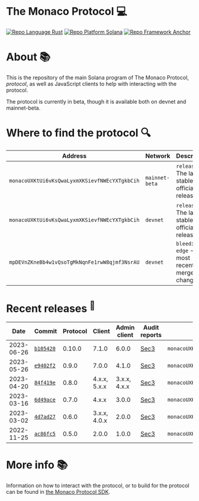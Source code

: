 # The Monaco Protocol :computer:

<a href="https://doc.rust-lang.org/std/"><img alt="Repo Language Rust"  src="http://img.shields.io/badge/language-rust-orange"></a>
<a href="https://docs.solana.com/developing/programming-model/overview"><img alt="Repo Platform Solana"  src="http://img.shields.io/badge/platform-solana-blue"></a>
<a href="https://github.com/coral-xyz/anchor"><img alt="Repo Framework Anchor"  src="http://img.shields.io/badge/framework-anchor-9cf"></a><br/>

# About :books:

This is the repository of the main Solana program of The Monaco Protocol, _protocol_, as well as JavaScript clients to help with interacting with the protocol.

The protocol is currently in beta, though it is available both on devnet and mainnet-beta.

# Where to find the protocol :mag:

| Address                                       | Network        | Description                                        |
|-----------------------------------------------|----------------|----------------------------------------------------|
| `monacoUXKtUi6vKsQwaLyxmXKSievfNWEcYXTgkbCih` | `mainnet-beta` | `release` - The latest stable official release     |
| `monacoUXKtUi6vKsQwaLyxmXKSievfNWEcYXTgkbCih` | `devnet`       | `release` - The latest stable official release     |
| `mpDEVnZKneBb4w1vQsoTgMkNqnFe1rwW8qjmf3NsrAU` | `devnet`       | `bleeding-edge` - The most recently merged changes |

# Recent releases <sup>:rocket:</sup>

| Date       | Commit                                                                       | Protocol | Client       | Admin client | Audit reports                                                                      | Program address                               |
|------------|------------------------------------------------------------------------------|----------|--------------|--------------|------------------------------------------------------------------------------------|-----------------------------------------------|
| 2023-06-26 | [`b105420`](https://github.com/MonacoProtocol/protocol/releases/tag/v0.10.0) | 0.10.0   | 7.1.0        | 6.0.0        | [Sec3](https://github.com/MonacoProtocol/protocol/tree/main/audit/sec3/0.10.0.pdf) | `monacoUXKtUi6vKsQwaLyxmXKSievfNWEcYXTgkbCih` |
| 2023-05-26 | [`e9402f2`](https://github.com/MonacoProtocol/protocol/releases/tag/v0.9.0)  | 0.9.0    | 7.0.0        | 4.1.0        | [Sec3](https://github.com/MonacoProtocol/protocol/tree/main/audit/sec3/0.9.0.pdf)  | `monacoUXKtUi6vKsQwaLyxmXKSievfNWEcYXTgkbCih` |
| 2023-04-20 | [`84f419e`](https://github.com/MonacoProtocol/protocol/releases/tag/v0.8.0)  | 0.8.0    | 4.x.x, 5.x.x | 3.x.x, 4.x.x | [Sec3](https://github.com/MonacoProtocol/protocol/tree/main/audit/sec3/0.8.0.pdf)  | `monacoUXKtUi6vKsQwaLyxmXKSievfNWEcYXTgkbCih` |
| 2023-03-16 | [`6d49ace`](https://github.com/MonacoProtocol/protocol/releases/tag/v0.7.0)  | 0.7.0    | 4.x.x        | 3.0.0        | [Sec3](https://github.com/MonacoProtocol/protocol/tree/main/audit/sec3/0.7.0.pdf)  | `monacoUXKtUi6vKsQwaLyxmXKSievfNWEcYXTgkbCih` |
| 2023-03-02 | [`4d7ad27`](https://github.com/MonacoProtocol/protocol/releases/tag/v0.6.0)  | 0.6.0    | 3.x.x, 4.0.x | 2.0.0        | [Sec3](https://github.com/MonacoProtocol/protocol/tree/main/audit/sec3/0.6.0.pdf)  | `monacoUXKtUi6vKsQwaLyxmXKSievfNWEcYXTgkbCih` |
| 2022-11-25 | [`ac86fc5`](https://github.com/MonacoProtocol/protocol/releases/tag/v0.5.0)  | 0.5.0    | 2.0.0        | 1.0.0        | [Sec3](https://github.com/MonacoProtocol/protocol/tree/main/audit/sec3/0.5.0.pdf)  | `monacoUXKtUi6vKsQwaLyxmXKSievfNWEcYXTgkbCih` |

# More info :books:

Information on how to interact with the protocol, or to build for the protocol can be found in [the Monaco Protocol SDK](https://github.com/MonacoProtocol/sdk).
